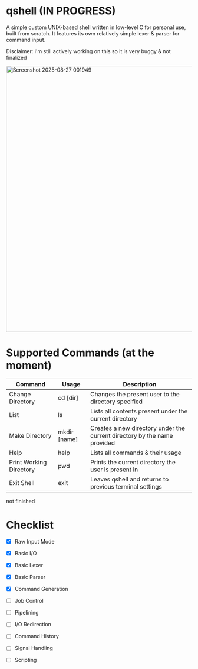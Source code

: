# qshell (IN PROGRESS)

A simple custom UNIX-based shell written in low-level C for personal use, built from scratch. It features its own relatively simple lexer & parser for command input.

Disclaimer: i'm still actively working on this so it is very buggy & not finalized


<img width="939" height="720" alt="Screenshot 2025-08-27 001949" src="https://github.com/user-attachments/assets/d1c2e44b-52b6-4db9-a80d-23f768e326ed" />

# Supported Commands (at the moment)

| Command                 	| Usage        	| Description                                                              	|
|-------------------------	|--------------	|--------------------------------------------------------------------------	|
| Change Directory        	| cd [dir]     	| Changes the present user to the directory specified                      	|
| List                    	| ls           	| Lists all contents present under the current directory                   	|
| Make Directory          	| mkdir [name] 	| Creates a new directory under the current directory by the name provided 	|
| Help                    	| help         	| Lists all commands & their usage                                         	|
| Print Working Directory 	| pwd          	| Prints the current directory the user is present in                      	|
| Exit Shell              	| exit         	| Leaves qshell and returns to previous terminal settings                  	|

not finished

# Checklist

- [x] Raw Input Mode
- [x] Basic I/O
- [x] Basic Lexer 
- [x] Basic Parser
- [x] Command Generation
- [ ] Job Control
- [ ] Pipelining
- [ ] I/O Redirection
- [ ] Command History
- [ ] Signal Handling
- [ ] Scripting

